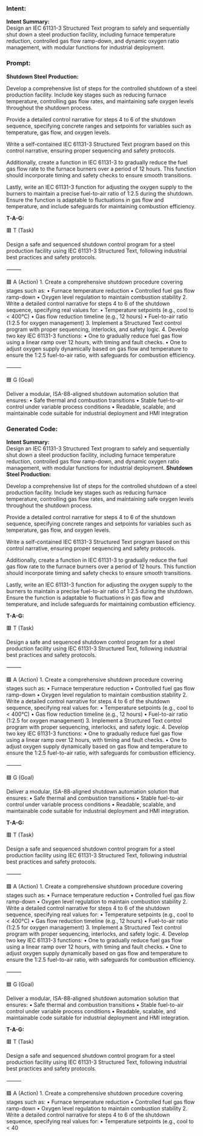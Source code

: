 ### Intent:
**Intent Summary:**  
Design an IEC 61131-3 Structured Text program to safely and sequentially shut down a steel production facility, including furnace temperature reduction, controlled gas flow ramp-down, and dynamic oxygen ratio management, with modular functions for industrial deployment.

### Prompt:
**Shutdown Steel Production:**

Develop a comprehensive list of steps for the controlled shutdown of a steel production facility. Include key stages such as reducing furnace temperature, controlling gas flow rates, and maintaining safe oxygen levels throughout the shutdown process.

Provide a detailed control narrative for steps 4 to 6 of the shutdown sequence, specifying concrete ranges and setpoints for variables such as temperature, gas flow, and oxygen levels.

Write a self-contained IEC 61131-3 Structured Text program based on this control narrative, ensuring proper sequencing and safety protocols.

Additionally, create a function in IEC 61131-3 to gradually reduce the fuel gas flow rate to the furnace burners over a period of 12 hours. This function should incorporate timing and safety checks to ensure smooth transitions.

Lastly, write an IEC 61131-3 function for adjusting the oxygen supply to the burners to maintain a precise fuel-to-air ratio of 1:2.5 during the shutdown. Ensure the function is adaptable to fluctuations in gas flow and temperature, and include safeguards for maintaining combustion efficiency.

**T-A-G:**

🟥 T (Task)

Design a safe and sequenced shutdown control program for a steel production facility using IEC 61131-3 Structured Text, following industrial best practices and safety protocols.

⸻

🟩 A (Action)
	1.	Create a comprehensive shutdown procedure covering stages such as:
	•	Furnace temperature reduction
	•	Controlled fuel gas flow ramp-down
	•	Oxygen level regulation to maintain combustion stability
	2.	Write a detailed control narrative for steps 4 to 6 of the shutdown sequence, specifying real values for:
	•	Temperature setpoints (e.g., cool to < 400°C)
	•	Gas flow reduction timeline (e.g., 12 hours)
	•	Fuel-to-air ratio (1:2.5 for oxygen management)
	3.	Implement a Structured Text control program with proper sequencing, interlocks, and safety logic.
	4.	Develop two key IEC 61131-3 functions:
	•	One to gradually reduce fuel gas flow using a linear ramp over 12 hours, with timing and fault checks.
	•	One to adjust oxygen supply dynamically based on gas flow and temperature to ensure the 1:2.5 fuel-to-air ratio, with safeguards for combustion efficiency.

⸻

🟦 G (Goal)

Deliver a modular, ISA-88-aligned shutdown automation solution that ensures:
	•	Safe thermal and combustion transitions
	•	Stable fuel-to-air control under variable process conditions
	•	Readable, scalable, and maintainable code suitable for industrial deployment and HMI integration

### Generated Code:
**Intent Summary:**  
Design an IEC 61131-3 Structured Text program to safely and sequentially shut down a steel production facility, including furnace temperature reduction, controlled gas flow ramp-down, and dynamic oxygen ratio management, with modular functions for industrial deployment.
**Shutdown Steel Production:**

Develop a comprehensive list of steps for the controlled shutdown of a steel production facility. Include key stages such as reducing furnace temperature, controlling gas flow rates, and maintaining safe oxygen levels throughout the shutdown process.

Provide a detailed control narrative for steps 4 to 6 of the shutdown sequence, specifying concrete ranges and setpoints for variables such as temperature, gas flow, and oxygen levels.

Write a self-contained IEC 61131-3 Structured Text program based on this control narrative, ensuring proper sequencing and safety protocols.

Additionally, create a function in IEC 61131-3 to gradually reduce the fuel gas flow rate to the furnace burners over a period of 12 hours. This function should incorporate timing and safety checks to ensure smooth transitions.

Lastly, write an IEC 61131-3 function for adjusting the oxygen supply to the burners to maintain a precise fuel-to-air ratio of 1:2.5 during the shutdown. Ensure the function is adaptable to fluctuations in gas flow and temperature, and include safeguards for maintaining combustion efficiency.

**T-A-G:**

🟥 T (Task)

Design a safe and sequenced shutdown control program for a steel production facility using IEC 61131-3 Structured Text, following industrial best practices and safety protocols.

⸻

🟩 A (Action)
	1.	Create a comprehensive shutdown procedure covering stages such as:
	•	Furnace temperature reduction
	•	Controlled fuel gas flow ramp-down
	•	Oxygen level regulation to maintain combustion stability
	2.	Write a detailed control narrative for steps 4 to 6 of the shutdown sequence, specifying real values for:
	•	Temperature setpoints (e.g., cool to < 400°C)
	•	Gas flow reduction timeline (e.g., 12 hours)
	•	Fuel-to-air ratio (1:2.5 for oxygen management)
	3.	Implement a Structured Text control program with proper sequencing, interlocks, and safety logic.
	4.	Develop two key IEC 61131-3 functions:
	•	One to gradually reduce fuel gas flow using a linear ramp over 12 hours, with timing and fault checks.
	•	One to adjust oxygen supply dynamically based on gas flow and temperature to ensure the 1:2.5 fuel-to-air ratio, with safeguards for combustion efficiency.

⸻

🟦 G (Goal)

Deliver a modular, ISA-88-aligned shutdown automation solution that ensures:
	•	Safe thermal and combustion transitions
	•	Stable fuel-to-air control under variable process conditions
	•	Readable, scalable, and maintainable code suitable for industrial deployment and HMI integration.

**T-A-G:**

🟥 T (Task)

Design a safe and sequenced shutdown control program for a steel production facility using IEC 61131-3 Structured Text, following industrial best practices and safety protocols.

⸻

🟩 A (Action)
	1.	Create a comprehensive shutdown procedure covering stages such as:
	•	Furnace temperature reduction
	•	Controlled fuel gas flow ramp-down
	•	Oxygen level regulation to maintain combustion stability
	2.	Write a detailed control narrative for steps 4 to 6 of the shutdown sequence, specifying real values for:
	•	Temperature setpoints (e.g., cool to < 400°C)
	•	Gas flow reduction timeline (e.g., 12 hours)
	•	Fuel-to-air ratio (1:2.5 for oxygen management)
	3.	Implement a Structured Text control program with proper sequencing, interlocks, and safety logic.
	4.	Develop two key IEC 61131-3 functions:
	•	One to gradually reduce fuel gas flow using a linear ramp over 12 hours, with timing and fault checks.
	•	One to adjust oxygen supply dynamically based on gas flow and temperature to ensure the 1:2.5 fuel-to-air ratio, with safeguards for combustion efficiency.

⸻

🟦 G (Goal)

Deliver a modular, ISA-88-aligned shutdown automation solution that ensures:
	•	Safe thermal and combustion transitions
	•	Stable fuel-to-air control under variable process conditions
	•	Readable, scalable, and maintainable code suitable for industrial deployment and HMI integration.

**T-A-G:**

🟥 T (Task)

Design a safe and sequenced shutdown control program for a steel production facility using IEC 61131-3 Structured Text, following industrial best practices and safety protocols.

⸻

🟩 A (Action)
	1.	Create a comprehensive shutdown procedure covering stages such as:
	•	Furnace temperature reduction
	•	Controlled fuel gas flow ramp-down
	•	Oxygen level regulation to maintain combustion stability
	2.	Write a detailed control narrative for steps 4 to 6 of the shutdown sequence, specifying real values for:
	•	Temperature setpoints (e.g., cool to < 40
